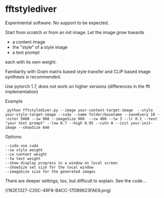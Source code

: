# fftstylediver

Experimental software. No support to be expected.

Start from scratch or from an init image. Let the image grow towards

* a content image
* the "style" of a style image
* a text prompt

each with its own weight.

Familiarity with Gram matrix based style transfer and CLIP based image synthesis is recommended.

Use pytorch 1.7, does not work on higher versions (differences in the fft implementation)

Example

```
 python fftstylediver.py --image your-content-target-image  --style your-style-target-image --cuda --name folder/basename --saveEvery 10 --niter 5000 --sw 960 --imageSize 960  --cw 400 --tw 3 --lr 0.1 --text "your text prompt" --low 0.7 --high 0.95 --cutn 8 --init your-init-image --showSize 640
```

 
 Options:
 ```
 --cuda use cuda
 --sw style weight
 --cw content weight
 --tw text weight
 --show display progress in a window on local screen
 --showSize set size for the local window
 --imageSize size for the generated images
 ```
 
There are deeper settings, too, but difficult to explain. See the code...
 
!(162E1327-C20C-49F8-B4CC-17DB9623FAE8.png)
 
 
 
 
